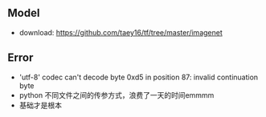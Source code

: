 


## Model
- download: https://github.com/taey16/tf/tree/master/imagenet

## Error
- 'utf-8' codec can't decode byte 0xd5 in position 87: invalid continuation byte
- python 不同文件之间的传参方式，浪费了一天的时间emmmm
- 基础才是根本